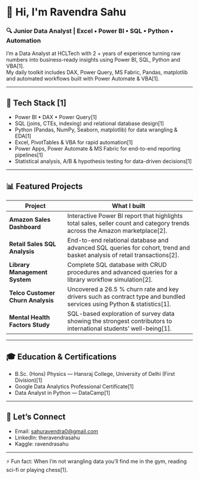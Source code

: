 #                                                         👋 Hi, I'm **Ravendra Sahu**  

###                                   🔍 Junior Data Analyst | Excel • Power BI • SQL • Python • Automation

I’m a Data Analyst at HCLTech with 2 + years of experience turning raw numbers into business-ready insights using Power BI, SQL, Python and VBA[1].  
My daily toolkit includes DAX, Power Query, MS Fabric, Pandas, matplotlib and automated workflows built with Power Automate & VBA[1].

---

## 🔧 Tech Stack [1]

- Power BI • DAX • Power Query[1]  
- SQL (joins, CTEs, indexing) and relational database design[1]  
- Python (Pandas, NumPy, Seaborn, matplotlib) for data wrangling & EDA[1]  
- Excel, PivotTables & VBA for rapid automation[1]  
- Power Apps, Power Automate & MS Fabric for end-to-end reporting pipelines[1]  
- Statistical analysis, A/B & hypothesis testing for data-driven decisions[1]

---

## 📊 Featured Projects

| Project | What I built |
|---------|--------------|
| **Amazon Sales Dashboard** | Interactive Power BI report that highlights total sales, seller count and category trends across the Amazon marketplace[2]. |
| **Retail Sales SQL Analysis** | End-to-end relational database and advanced SQL queries for cohort, trend and basket analysis of retail transactions[2]. |
| **Library Management System** | Complete SQL database with CRUD procedures and advanced queries for a library workflow simulation[2]. |
| **Telco Customer Churn Analysis** | Uncovered a 26.5 % churn rate and key drivers such as contract type and bundled services using Python & statistics[1]. |
| **Mental Health Factors Study** | SQL-based exploration of survey data showing the strongest contributors to international students’ well-being[1]. |

---

## 🎓 Education & Certifications

- B.Sc. (Hons) Physics — Hansraj College, University of Delhi (First Division)[1]  
- Google Data Analytics Professional Certificate[1]  
- Data Analyst in Python — DataCamp[1]

---

## 🤝 Let’s Connect

- Email: sahuravendra0@gmail.com  
- LinkedIn: theravendrasahu  
- Kaggle: ravendrasahu

---

⚡ Fun fact: When I’m not wrangling data you’ll find me in the gym, reading sci-fi or playing chess[1].

